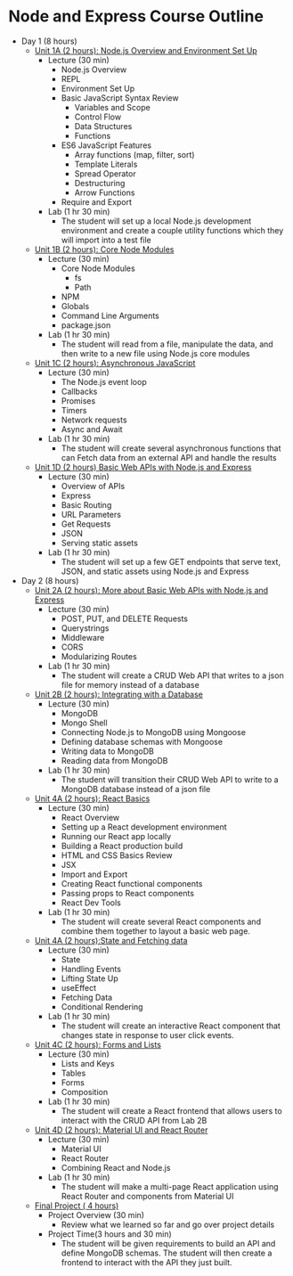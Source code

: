 # Node and Express Course Outline

*   Day 1 (8 hours)
    *   [Unit 1A (2 hours): Node.js Overview and Environment Set Up](Unit-1A.md)
        *   Lecture (30 min)
            *   Node.js Overview
            *   REPL
            *   Environment Set Up
            *   Basic JavaScript Syntax Review
                *   Variables and Scope
                *   Control Flow
                *   Data Structures
                *   Functions
            *   ES6 JavaScript Features
                *   Array functions (map, filter, sort)
                *   Template Literals
                *   Spread Operator
                *   Destructuring
                *   Arrow Functions
            *   Require and Export
        *   Lab (1 hr 30 min)
            *   The student will set up a local Node.js development environment and create a couple utility functions which they will import into a test file
    *   [Unit 1B (2 hours): Core Node Modules](Unit-1B.md) 
        *   Lecture (30 min)
            *   Core Node Modules
                *   fs
                *   Path
            *   NPM
            *   Globals 
            *   Command Line Arguments
            *   package.json
        *   Lab (1 hr 30 min)
            *   The student will read from a file, manipulate the data, and then write to a new file using Node.js core modules
    *   [Unit 1C (2 hours): Asynchronous JavaScript](Unit-1C.md) 
        *   Lecture (30 min)
            * The Node.js event loop
            * Callbacks
            * Promises
            * Timers
            * Network requests
            * Async and Await
        *   Lab (1 hr 30 min)
            *   The student will create several asynchronous functions that can Fetch data from an external API and handle the results
    *   [Unit 1D (2 hours) Basic Web APIs with Node.js and Express](Unit-1D.md) 
        *   Lecture (30 min)
            *   Overview of APIs
            *   Express
            *   Basic Routing
            *   URL Parameters
            *   Get Requests
            *   JSON
            *   Serving static assets
        *   Lab (1 hr 30 min)
            *   The student will set up a few GET endpoints that serve text, JSON, and static assets using Node.js and Express
*   Day 2 (8 hours)
    *   [Unit 2A (2 hours): More about Basic Web APIs with Node.js and Express ](Unit-2A.md)
        *   Lecture (30 min)
            *   POST, PUT, and DELETE Requests
            *   Querystrings
            *   Middleware
            *   CORS
            *   Modularizing Routes
        *   Lab (1 hr 30 min)
            *   The student will create a CRUD Web API that writes to a json file for memory instead of a database
    *   [Unit 2B (2 hours): Integrating with a Database](Unit-2B.md) 
        *   Lecture (30 min)
            * MongoDB
            * Mongo Shell
            * Connecting Node.js to MongoDB using Mongoose
            * Defining database schemas with Mongoose
            * Writing data to MongoDB
            * Reading data from MongoDB
        *   Lab (1 hr 30 min)
            *   The student will transition their CRUD Web API to write to a MongoDB database instead of a json file
    *   [Unit 4A (2 hours): React Basics](Unit-4A.md) 
        *   Lecture (30 min)
            * React Overview
            * Setting up a React development environment
            * Running our React app locally
            * Building a React production build
            * HTML and CSS Basics Review
            * JSX
            * Import and Export
            * Creating React functional components
            * Passing props to React components
            * React Dev Tools
        *   Lab (1 hr 30 min)
            * The student will create several React components and combine them together to layout a basic web page.
    *   [Unit 4A (2 hours):State and Fetching data](Unit-4B.md) 
        *   Lecture (30 min)
            * State 
            * Handling Events
            * Lifting State Up
            * useEffect
            * Fetching Data
            * Conditional Rendering
        *   Lab (1 hr 30 min)
            *  The student will create an interactive React component that changes state in response to user click events.
    *   [Unit 4C (2 hours): Forms and Lists](Unit-4C.md) 
        *   Lecture (30 min)
            * Lists and Keys
            * Tables
            * Forms
            * Composition
        *   Lab (1 hr 30 min)
            *  The student will create a React frontend that allows users to interact with the CRUD API from Lab 2B
    *   [Unit 4D (2 hours): Material UI and React Router](Unit-4D.md) 
        *   Lecture (30 min)
            * Material UI
            * React Router
            * Combining React and Node.js
        *   Lab (1 hr 30 min)
            * The student will make a multi-page React application using React Router and components from Material UI
    *   [Final Project ( 4 hours)](Unit-Final-Node-Express-React.md) 
        *   Project Overview (30 min)
            *   Review what we learned so far and go over project details
        *   Project Time(3 hours and 30 min)
            *   The student will be given requirements to build an API and define MongoDB schemas. The student will then create a frontend to interact with the API they just built.
